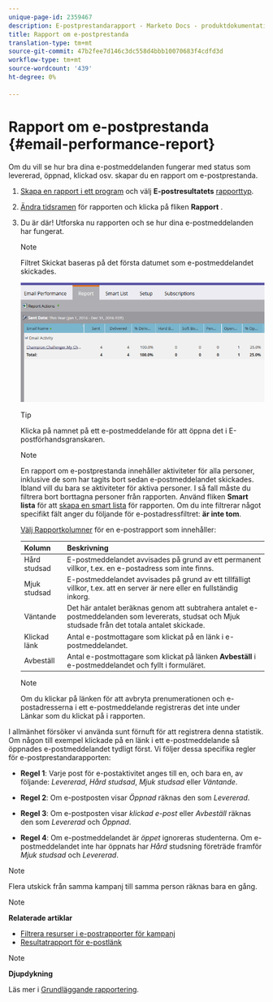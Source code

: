```yaml
---
unique-page-id: 2359467
description: E-postprestandarapport - Marketo Docs - produktdokumentation
title: Rapport om e-postprestanda
translation-type: tm+mt
source-git-commit: 47b2fee7d146c3dc558d4bbb10070683f4cdfd3d
workflow-type: tm+mt
source-wordcount: '439'
ht-degree: 0%

---
```



# Rapport om e-postprestanda {#email-performance-report}

Om du vill se hur bra dina e-postmeddelanden fungerar med status som levererad, öppnad, klickad osv. skapar du en rapport om e-postprestanda.

1. [Skapa en rapport i ett program](../../../../product-docs/reporting/basic-reporting/creating-reports/create-a-report-in-a-program.md) och välj **E-postresultatets** [rapporttyp](../../../../product-docs/reporting/basic-reporting/report-types/report-type-overview.md).
1. [Ändra tidsramen](../../../../product-docs/reporting/basic-reporting/editing-reports/change-a-report-time-frame.md) för rapporten och klicka på fliken **Rapport** .
1. Du är där! Utforska nu rapporten och se hur dina e-postmeddelanden har fungerat.

   >[!NOTE]
   >
   >Filtret Skickat baseras på det första datumet som e-postmeddelandet skickades.

   ![](assets/email-performance-report.png)

   >[!TIP]
   >
   >Klicka på namnet på ett e-postmeddelande för att öppna det i E-postförhandsgranskaren.

   >[!NOTE]
   >
   >
   >En rapport om e-postprestanda innehåller aktiviteter för alla personer, inklusive de som har tagits bort sedan e-postmeddelandet skickades. Ibland vill du bara se aktiviteter för aktiva personer. I så fall måste du filtrera bort borttagna personer från rapporten. Använd fliken **Smart lista** för att [skapa en smart lista](../../../../product-docs/core-marketo-concepts/smart-lists-and-static-lists/creating-a-smart-list/create-a-smart-list.md) för rapporten. Om du inte filtrerar något specifikt fält anger du följande för e-postadressfiltret: **är inte tom**.

   [Välj Rapportkolumner](../../../../product-docs/reporting/basic-reporting/editing-reports/select-report-columns.md) för en e-postrapport som innehåller:

   | Kolumn | Beskrivning |
   |---|---|
   | Hård studsad | E-postmeddelandet avvisades på grund av ett permanent villkor, t.ex. en e-postadress som inte finns. |
   | Mjuk studsad | E-postmeddelandet avvisades på grund av ett tillfälligt villkor, t.ex. att en server är nere eller en fullständig inkorg. |
   | Väntande | Det här antalet beräknas genom att subtrahera antalet e-postmeddelanden som levererats, studsat och Mjuk studsade från det totala antalet skickade. |
   | Klickad länk | Antal e-postmottagare som klickat på en länk i e-postmeddelandet. |
   | Avbeställ | Antal e-postmottagare som klickat på länken **Avbeställ** i e-postmeddelandet och fyllt i formuläret. |

   >[!NOTE]
   >
   >Om du klickar på länken för att avbryta prenumerationen och e-postadresserna i ett e-postmeddelande registreras det inte under Länkar som du klickat på i rapporten.

I allmänhet försöker vi använda sunt förnuft för att registrera denna statistik. Om någon till exempel klickade på en länk i ett e-postmeddelande så öppnades e-postmeddelandet tydligt först. Vi följer dessa specifika regler för e-postprestandarapporten:

* **Regel 1**: Varje post för e-postaktivitet anges till en, och bara en, av följande: *Levererad*, *Hård studsad*, *Mjuk studsad* eller *Väntande*.

* **Regel 2**: Om e-postposten visar *Öppnad* räknas den som *Levererad*.

* **Regel 3**: Om e-postposten visar *klickad e-post* eller *Avbeställ* räknas den som *Levererad* och *Öppnad*.

* **Regel 4**: Om e-postmeddelandet är *öppet* ignoreras studenterna. Om e-postmeddelandet inte har öppnats har *Hård* studsning företräde framför *Mjuk studsad* och *Levererad*.

>[!NOTE]
>
>Flera utskick från samma kampanj till samma person räknas bara en gång.

>[!NOTE]
>
>**Relaterade artiklar**
>
>* [Filtrera resurser i e-postrapporter för kampanj](../../../../product-docs/reporting/basic-reporting/report-activity/filter-assets-in-a-campaign-email-reports.md)
>* [Resultatrapport för e-postlänk](email-link-performance-report.md)

>



>[!NOTE]
>
>**Djupdykning**
>
>Läs mer i [Grundläggande rapportering](http://docs.marketo.com/display/docs/basic+reporting).

